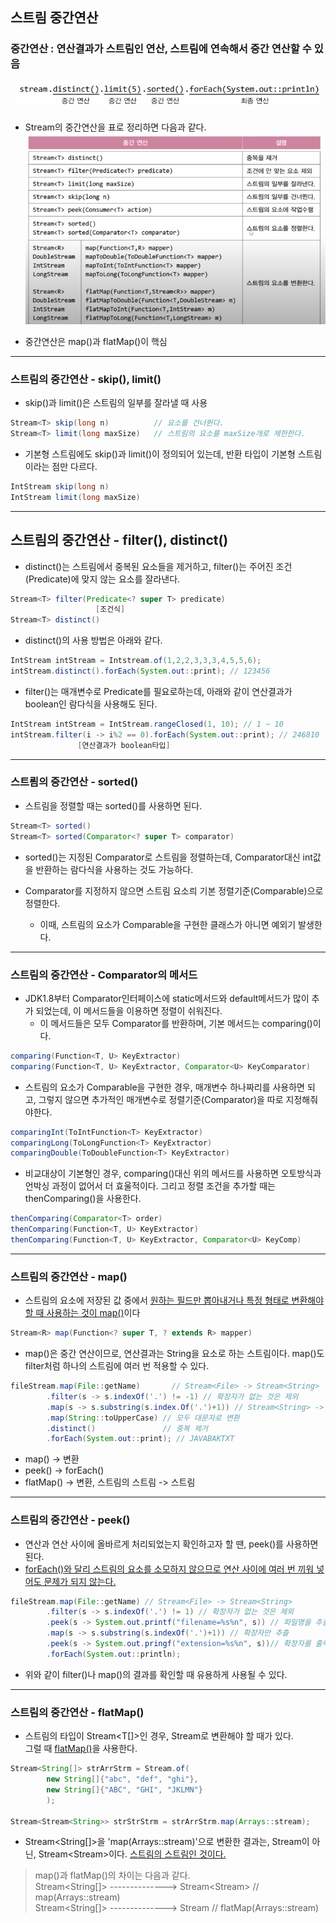 ## 스트림 중간연산

### 중간연산 : 연산결과가 스트림인 연산, 스트림에 연속해서 중간 연산할 수 있음
![img.png](img.png)

+ Stream의 중간연산을 표로 정리하면 다음과 같다.
![img_1.png](img_1.png)
* 중간연산은 map()과 flatMap()이 핵심

* * *
### 스트림의 중간연산 - skip(), limit()
* skip()과 limit()은 스트림의 일부를 잘라낼 때 사용
```java
Stream<T> skip(long n)          // 요소를 건너뛴다.
Stream<T> limit(long maxSize)   // 스트림의 요소를 maxSize개로 제한한다.
```

* 기본형 스트림에도 skip()과 limit()이 정의되어 있는데, 반환 타입이 기본형 스트림이라는
점만 다르다.
```java
IntStream skip(long n)
IntStream limit(long maxSize)
```

* * *
## 스트림의 중간연산 - filter(), distinct()
* distinct()는 스트림에서 중복된 요소들을 제거하고, filter()는 주어진 조건
  (Predicate)에 맞지 않는 요소를 잘라낸다.
```java
Stream<T> filter(Predicate<? super T> predicate)
                   [조건식]
Stream<T> distinct()
```

* distinct()의 사용 방법은 아래와 같다.
```java
IntStream intStream = Intstream.of(1,2,2,3,3,3,4,5,5,6);
intStream.distinct().forEach(System.out::print); // 123456
```

* filter()는 매개변수로 Predicate를 필요로하는데, 아래와 같이 연산결과가 boolean인 람다식을 사용해도 된다.
```java
IntStream intStream = IntStream.rangeClosed(1, 10); // 1 ~ 10
intStream.filter(i -> i%2 == 0).forEach(System.out::print); // 246810
               [연산결과가 boolean타입]
```

* * *

### 스트릠의 중간연산 - sorted()

* 스트림을 정렬할 때는 sorted()를 사용하면 된다.
```java
Stream<T> sorted()
Stream<T> sorted(Comparator<? super T> comparator)
```

* sorted()는 지정된 Comparator로 스트림을 정렬하는데,
Comparator대신 int값을 반환하는 람다식을 사용하는 것도 가능하다.
  
* Comparator를 지정하지 않으면 스트림 요소릐 기본 정렬기준(Comparable)으로 정렬한다.
  * 이때, 스트림의 요소가 Comparable을 구현한 클래스가 아니면 예외기 발생한다.
  
* * *
### 스트림의 중간연산 - Comparator의 메서드
* JDK1.8부터 Comparator인터페이스에 static메서드와 default메서드가 많이 추가
되었는데, 이 메서드들을 이용하면 정렬이 쉬워진다.
    * 이 메서드들은 모두 Comparator<T>를 반환하며, 기본 메서드는 comparing()이다.

```java
comparing(Function<T, U> KeyExtractor)
comparing(Function<T, U> KeyExtractor, Comparator<U> KeyComparator)
```

* 스트림의 요소가 Comparable을 구현한 경우, 매개변수 하나짜리를 사용하면
되고, 그렇지 않으면 추가적인 매개변수로 정렬기준(Comparator)을 따로 지정해줘야한다.
```java
comparingInt(ToIntFunction<T> KeyExtractor)
comparingLong(ToLongFunction<T> KeyExtractor)
comparingDouble(ToDoubleFunction<T> KeyExtractor)
```
* 비교대상이 기본형인 경우, comparing()대신 위의 메서드를 사용하면
오토방식과 언박싱 과정이 없어서 더 효울적이다. 그리고 정렬 조건을 추가할 때는 
  thenComparing()을 사용한다.
```java
thenComparing(Comparator<T> order)
thenComparing(Function<T, U> KeyExtractor)
thenComparing(Function<T, U> KeyExtractor, Comparator<U> KeyComp)
```

* * *

### 스트림의 중간연산 - map()

* 스트림의 요소에 저장된 값 중에서 <u>원하는 필드만 뽑아내거나 특정 형태로
변환해야 할 때 사용하는 것이 map()</u>이다

```java
Stream<R> map(Function<? super T, ? extends R> mapper)
```

* map()은 중간 연산이므로, 연산결과는 String을 요소로 하는 스트림이다. 
  map()도 filter처럼 하나의 스트림에 여러 번 적용할 수 있다.

```java
fileStream.map(File::getName)       // Stream<File> -> Stream<String>
        .filter(s -> s.indexOf('.') != -1) // 확장자가 없는 것은 제외
        .map(s -> s.substring(s.index.Of('.')+1)) // Stream<String> -> Stream<String>
        .map(String::toUpperCase) // 모두 대문자로 변환
        .distinct()               // 중복 제거
        .forEach(System.out::print); // JAVABAKTXT 
```

* map() -> 변환 <br>
* peek() -> forEach() <br>
* flatMap() -> 변환, 스트림의 스트림 -> 스트림

* * *

### 스트림의 중간연산 - peek()
* 연산과 연산 사이에 올바르게 처리되었는지 확인하고자 할 땐, peek()를 사용하면된다.
* <u>forEach()와 달리 스트림의 요소를 소모하지 않으므로 연산 사이에 여러 번 끼워 넣어도
  문제가 되지 않는다. </u>

```java
fileStream.map(File::getName) // Stream<File> -> Stream<String>
        .filter(s -> s.indexOf('.') != 1) // 확장자가 없는 것은 제외
        .peek(s -> System.out.printf("filename=%s%n", s)) // 파일명을 추츨한다.
        .map(s -> s.substring(s.indexOf('.')+1)) // 확장자만 추츨
        .peek(s -> System.out.pringf("extension=%s%n", s))// 확장자를 출력한다.
        .forEach(System.out::println);
```
* 위와 같이 filter()나 map()의 결과를 확인할 때 유용하게 사용될 수 있다.

* * *

### 스트림의 중간연산 - flatMap()

* 스트림의 타입이 Stream<T[]>인 경우, Stream<T>로 변환해야 할 때가 있다. <br>
그럴 때 <u>flatMap()</u>을 사용한다.
```java
Stream<String[]> strArrStrm = Stream.of(
        new String[]{"abc", "def", "ghi"},
        new String[]{"ABC", "GHI", "JKLMN"}
        );

Stream<Stream<String>> strStrStrm = strArrStrm.map(Arrays::stream);
```
* Stream<String[]>을 'map(Arrays::stream)'으로 변환한 결과는,
Stream<String>이 아닌, Stream<Stream<String>>이다. <u>스트림의 스트림인 것이다.</u>
  
> map()과 flatMap()의 차이는 다음과 같다. <br>
> Stream<String[]> --------------> Stream<Stream<String>> // map(Arrays::stream) <br>
> Stream<String[]> --------------> Stream<String>         // flatMap(Arrays::stream)

                    










  


